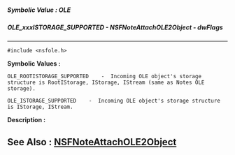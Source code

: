 ##### Symbolic Value : OLE
##### OLE_xxxISTORAGE_SUPPORTED - NSFNoteAttachOLE2Object - dwFlags
---
```
#include <nsfole.h>
```

**Symbolic Values :**

	OLE_ROOTISTORAGE_SUPPORTED	  -  Incoming OLE object's storage structure is RootIStorage, IStorage, IStream (same as Notes OLE storage).

	OLE_ISTORAGE_SUPPORTED	  -  Incoming OLE object's storage structure is IStorage, IStream.


**Description :**




**See Also :**
[NSFNoteAttachOLE2Object](/domino-c-api-docs/reference/Func/NSFNoteAttachOLE2Object)
---
